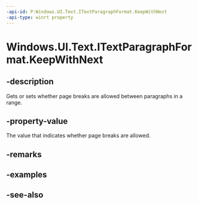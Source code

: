 ```yaml
---
-api-id: P:Windows.UI.Text.ITextParagraphFormat.KeepWithNext
-api-type: winrt property
---
```


<!-- Property syntax
public Windows.UI.Text.FormatEffect KeepWithNext { get;  set; }
-->

# Windows.UI.Text.ITextParagraphFormat.KeepWithNext

## -description
Gets or sets whether page breaks are allowed between paragraphs in a range.



## -property-value
The value that indicates whether page breaks are allowed.

## -remarks

## -examples

## -see-also
